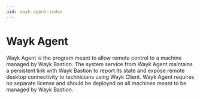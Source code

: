 ```yaml
---
uid: wayk-agent-index
---
```


# Wayk Agent

Wayk Agent is the program meant to allow remote control to a machine managed by Wayk Bastion. The system service from Wayk Agent maintains a persistent link with Wayk Bastion to report its state and expose remote desktop connectivity to technicians using Wayk Client. Wayk Agent requires no separate license and should be deployed on all machines meant to be managed by Wayk Bastion.
